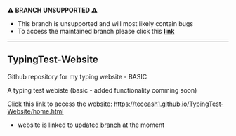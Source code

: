 **⚠️ BRANCH UNSUPPORTED ⚠️**

- This branch is unsupported and will most likely contain bugs
- To access the maintained branch please click this [**link**](https://github.com/TecEash1/TypingTest-Website)
------------------
## TypingTest-Website
Github repository for my typing website - BASIC

A typing test webiste (basic - added functionality comming soon)

Click this link to access the website: https://teceash1.github.io/TypingTest-Website/home.html
- website is linked to [updated branch](https://github.com/TecEash1/TypingTest-Website) at the moment

